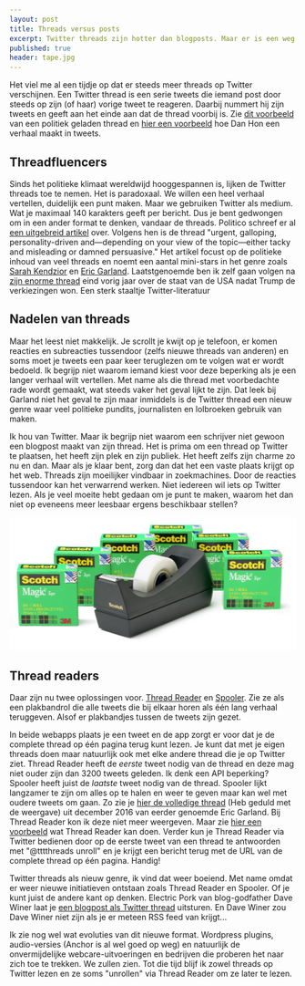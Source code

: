 ```yaml
---
layout: post
title: Threads versus posts
excerpt: Twitter threads zijn hotter dan blogposts. Maar er is een weg terug
published: true
header: tape.jpg 
---
```


Het viel me al een tijdje op dat er steeds meer threads op Twitter verschijnen. Een Twitter thread is een serie tweets die iemand post door steeds op zijn (of haar) vorige tweet te reageren. Daarbij nummert hij zijn tweets en geeft aan het einde aan dat de thread voorbij is. Zie [dit voorbeeld](https://twitter.com/Noahpinion/status/904366578149408769) van een politiek geladen thread en [hier een voorbeeld](https://twitter.com/hondanhon/status/868512789815361536) hoe Dan Hon een verhaal maakt in tweets. 

## Threadfluencers
Sinds het politieke klimaat wereldwijd hooggespannen is, lijken de Twitter threads toe te nemen. Het is paradoxaal. We willen een heel verhaal vertellen, duidelijk een punt maken. Maar we gebruiken Twitter als medium. Wat je maximaal 140 karakters geeft per bericht. Dus je bent gedwongen om in een ander format te denken, vandaar de threads. 
Politico schreef er al [een uitgebreid artikel](http://www.politico.com/magazine/story/2017/09/05/twitter-thread-social-media-trend-215539) over. Volgens hen is de thread "urgent, galloping, personality-driven and—depending on your view of the topic—either tacky and misleading or damned persuasive." Het artikel focust op de politieke inhoud van veel threads en noemt een aantal mini-stars in het genre zoals [Sarah Kendzior](https://twitter.com/sarahkendzior) en [Eric Garland](https://twitter.com/ericgarland). Laatstgenoemde ben ik zelf gaan volgen na [zijn enorme thread](https://twitter.com/ericgarland/status/808045818024497157) eind vorig jaar over de staat van de USA nadat Trump de verkiezingen won. Een sterk staaltje Twitter-literatuur

## Nadelen van threads
Maar het leest niet makkelijk. Je scrollt je kwijt op je telefoon, er komen reacties en subreacties tussendoor (zelfs nieuwe threads van anderen) en soms moet je tweets een paar keer teruglezen om te volgen wat er wordt bedoeld. Ik begrijp niet waarom iemand kiest voor deze beperking als je een langer verhaal wilt vertellen. Met name als die thread met voorbedachte rade wordt gemaakt, wat steeds vaker het geval lijkt te zijn. Dat leek bij Garland niet het geval te zijn maar inmiddels is de Twitter thread een nieuw genre waar veel politieke pundits, journalisten en lolbroeken gebruik van maken.

Ik hou van Twitter. Maar ik begrijp niet waarom een schrijver niet gewoon een blogpost maakt van zijn thread. Het is prima om een thread op Twitter te plaatsen, het heeft zijn plek en zijn publiek. Het heeft zelfs zijn charme zo nu en dan. Maar als je klaar bent, zorg dan dat het een vaste plaats krijgt op het web. Threads zijn moeilijker vindbaar in zoekmachines. Door de reacties tussendoor kan het verwarrend werken. Niet iedereen wil iets op Twitter lezen. Als je veel moeite hebt gedaan om je punt te maken, waarom het dan niet op eveneens meer leesbaar ergens beschikbaar stellen?

![ <> ](/images/tape.jpg "tape")

## Thread readers
Daar zijn nu twee oplossingen voor. [Thread Reader](https://tttthreads.com/) en [Spooler](https://tinysubversions.com/spooler/). Zie ze als een plakbandrol die alle tweets die bij elkaar horen als één lang verhaal teruggeven. Alsof er plakbandjes tussen de tweets zijn gezet.

In beide webapps plaats je een tweet en de app zorgt er voor dat je de complete thread op één pagina terug kunt lezen. Je kunt dat met je eigen threads doen maar natuurlijk ook met elke andere thread die je op Twitter ziet. Thread Reader heeft de _eerste_ tweet nodig van de thread en deze mag niet ouder zijn dan 3200 tweets geleden. Ik denk een API beperking? Spooler heeft juist de _laatste_ tweet nodig van de thread. Spooler lijkt langzamer te zijn om alles op te halen en weer te geven maar kan wel met oudere tweets om gaan. Zo zie je [hier de volledige thread](https://tinysubversions.com/spooler/#!?url=https://twitter.com/ericgarland/status/808073371363721216) (Heb geduld met de weergave) uit december 2016 van eerder genoemde Eric Garland. Bij Thread Reader kon ik deze niet meer weergeven. Maar zie [hier een voorbeeld](https://tttthreads.com/t/904366578149408769) wat Thread Reader kan doen. Verder kun je Thread Reader via Twitter bedienen door op de eerste tweet van een thread te antwoorden met "@tttthreads unroll" en je krijgt een bericht terug met de URL van de complete thread op één pagina. Handig!

Twitter threads als nieuw genre, ik vind dat weer boeiend. Met name omdat er weer nieuwe initiatieven ontstaan zoals Thread Reader en Spooler. Of je kunt juist de andere kant op denken. Electric Pork van blog-godfather Dave Winer laat je [een blogpost als Twitter thread](http://scripting.com/2017/03/11/electricPorkIsReadyForYouToTry.html) uitsturen. En Dave Winer zou Dave Winer niet zijn als je er meteen RSS feed van krijgt...

Ik zie nog wel wat evoluties van dit nieuwe format. Wordpress plugins, audio-versies (Anchor is al wel goed op weg) en natuurlijk de onvermijdelijke webcare-uitvoeringen en bedrijven die proberen het naar zich toe te trekken. We zullen zien. Tot die tijd blijf ik zowel threads op Twitter lezen en ze soms "unrollen" via Thread Reader om ze later te lezen.


